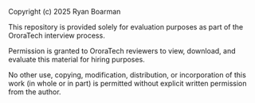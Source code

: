 Copyright (c) 2025 Ryan Boarman

This repository is provided solely for evaluation purposes as part of the OroraTech interview process.  

Permission is granted to OroraTech reviewers to view, download, and evaluate this material for hiring purposes.  

No other use, copying, modification, distribution, or incorporation of this work (in whole or in part) is permitted without explicit written permission from the author.  
